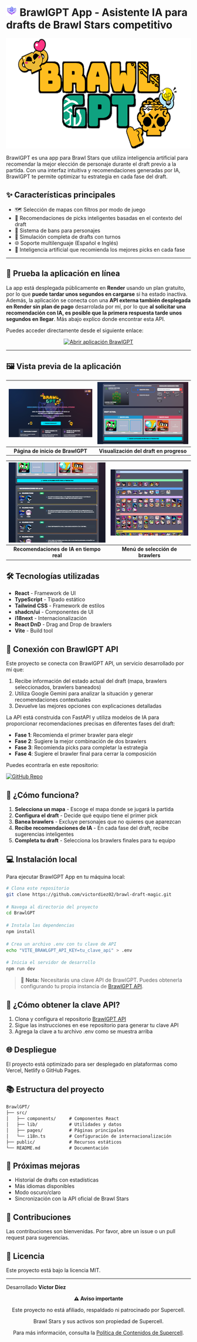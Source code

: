 # <img src="public/resources/iconBS.png" alt="BrawlGPT Icon" height="30" /> BrawlGPT App - Asistente IA para drafts de Brawl Stars competitivo

<div align="center">
  <img src="public/resources/Logo.png" alt="BrawlGPT Logo" height="300" />
</div>

BrawlGPT es una app para Brawl Stars que utiliza inteligencia artificial para recomendar la mejor elección de personaje durante el draft previo a la partida. Con una interfaz intuitiva y recomendaciones generadas por IA, BrawlGPT te permite optimizar tu estrategia en cada fase del draft.

## ✨ Características principales

- 🗺️ Selección de mapas con filtros por modo de juego
- 🧠 Recomendaciones de picks inteligentes basadas en el contexto del draft
- 🚫 Sistema de bans para personajes
- 🔄 Simulación completa de drafts con turnos
- 🌐 Soporte multilenguaje (Español e Inglés)
- 🔮 Inteligencia artificial que recomienda los mejores picks en cada fase

---

## 🔗 **Prueba la aplicación en línea**

La app está desplegada públicamente en **Render** usando un plan gratuito, por lo que **puede tardar unos segundos en cargarse** si ha estado inactiva.
Además, la aplicación se conecta con una **API externa también desplegada en Render sin plan de pago** desarrolada por mí, por lo que **al solicitar una recomendación con IA, es posible que la primera respuesta tarde unos segundos en llegar**. Más abajo explico donde encontrar esta API.

Puedes acceder directamente desde el siguiente enlace:

<div align="center">

<a href="https://brawlgpt-app.onrender.com" target="_blank">
  <img src="https://img.shields.io/badge/🚀%20Probar%20BrawlGPT%20App%20en%20línea-Click%20Aquí-blueviolet?style=for-the-badge" alt="Abrir aplicación BrawlGPT">
</a>

</div>

---

## 🖼️ Vista previa de la aplicación

| ![Landing Page](public/resources/demos/Demo1.png) | ![Cuadro de Draft](public/resources/demos/Demo2.png) |
|:--:|:--:|
| **Página de inicio de BrawlGPT** | **Visualización del draft en progreso** |

| ![Recomendaciones de la IA](public/resources/demos/Demo3.png) | ![Selección de Brawlers](public/resources/demos/Demo4.png) |
|:--:|:--:|
| **Recomendaciones de IA en tiempo real** | **Menú de selección de brawlers** |

## 🛠️ Tecnologías utilizadas

- **React** - Framework de UI
- **TypeScript** - Tipado estático
- **Tailwind CSS** - Framework de estilos
- **shadcn/ui** - Componentes de UI
- **i18next** - Internacionalización
- **React DnD** - Drag and Drop de brawlers
- **Vite** - Build tool

## 🧠 Conexión con BrawlGPT API

Este proyecto se conecta con BrawlGPT API, un servicio desarrollado por mí que:

1. Recibe información del estado actual del draft (mapa, brawlers seleccionados, brawlers baneados)
2. Utiliza Google Gemini para analizar la situación y generar recomendaciones contextuales
3. Devuelve las mejores opciones con explicaciones detalladas

La API está construida con FastAPI y utiliza modelos de IA para proporcionar recomendaciones precisas en diferentes fases del draft:

- **Fase 1**: Recomienda el primer brawler para elegir
- **Fase 2**: Sugiere la mejor combinación de dos brawlers
- **Fase 3**: Recomienda picks para completar la estrategia
- **Fase 4**: Sugiere el brawler final para cerrar la composición

Puedes econtrarla en este repositorio:

[![GitHub Repo](https://img.shields.io/badge/GitHub-BrawlGPT%20API-blue?style=for-the-badge&logo=github)](https://github.com/victordiez02/BrawlGPT-API.git)

## 🚀 ¿Cómo funciona?

1. **Selecciona un mapa** - Escoge el mapa donde se jugará la partida
2. **Configura el draft** - Decide qué equipo tiene el primer pick
3. **Banea brawlers** - Excluye personajes que no quieres que aparezcan
4. **Recibe recomendaciones de IA** - En cada fase del draft, recibe sugerencias inteligentes
5. **Completa tu draft** - Selecciona los brawlers finales para tu equipo

## 💻 Instalación local

Para ejecutar BrawlGPT App en tu máquina local:

```bash
# Clona este repositorio
git clone https://github.com/victordiez02/brawl-draft-magic.git

# Navega al directorio del proyecto
cd BrawlGPT

# Instala las dependencias
npm install

# Crea un archivo .env con tu clave de API
echo "VITE_BRAWLGPT_API_KEY=tu_clave_api" > .env

# Inicia el servidor de desarrollo
npm run dev
```

> 🔑 **Nota:** Necesitarás una clave API de BrawlGPT. Puedes obtenerla configurando tu propia instancia de [BrawlGPT API](https://github.com/victordiez02/BrawlGPT-API.git).

## 🤔 ¿Cómo obtener la clave API?

1. Clona y configura el repositorio [BrawlGPT API](https://github.com/victordiez02/BrawlGPT-API.git)
2. Sigue las instrucciones en ese repositorio para generar tu clave API
3. Agrega la clave a tu archivo .env como se muestra arriba

## 🌐 Despliegue

El proyecto está optimizado para ser desplegado en plataformas como Vercel, Netlify o GitHub Pages.

## 📚 Estructura del proyecto

```
BrawlGPT/
├── src/
│   ├── components/     # Componentes React
│   ├── lib/            # Utilidades y datos
│   ├── pages/          # Páginas principales
│   └── i18n.ts         # Configuración de internacionalización
├── public/             # Recursos estáticos
└── README.md           # Documentación
```

## 🔮 Próximas mejoras

- Historial de drafts con estadísticas
- Más idiomas disponibles
- Modo oscuro/claro
- Sincronización con la API oficial de Brawl Stars

## 🤝 Contribuciones

Las contribuciones son bienvenidas. Por favor, abre un issue o un pull request para sugerencias.

## 📄 Licencia

Este proyecto está bajo la licencia MIT.

---

Desarrollado **Víctor Díez**

<div align="center">
  <p><strong>⚠️ Aviso importante</strong></p>
  <p>Este proyecto no está afiliado, respaldado ni patrocinado por Supercell.</p>
  <p>Brawl Stars y sus activos son propiedad de Supercell.</p>
  <p>Para más información, consulta la <a href="https://supercell.com/en/fan-content-policy/">Política de Contenidos de Supercell</a>.</p>
</div>
